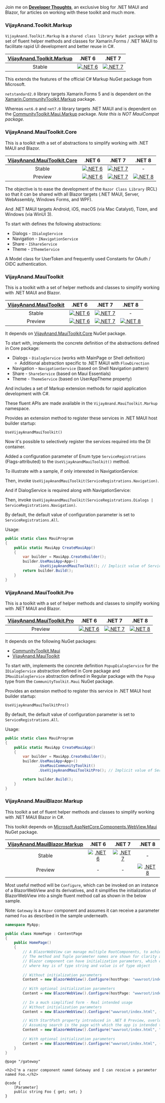 Join me on [**Developer Thoughts**](https://egvijayanand.in/), an exclusive blog for .NET MAUI and Blazor, for articles on working with these toolkit and much more.

### VijayAnand.Toolkit.Markup

`VijayAnand.Toolkit.Markup` is a `shared class library NuGet package` with a set of fluent helper methods and classes for Xamarin.Forms / .NET MAUI to facilitate rapid UI development and better reuse in C#.

<!-- [![VijayAnand.Toolkit.Markup - NuGet Package](https://badgen.net/nuget/v/VijayAnand.Toolkit.Markup/)](https://www.nuget.org/packages/VijayAnand.Toolkit.Markup/) -->

|[VijayAnand.Toolkit.Markup](https://www.nuget.org/packages/VijayAnand.Toolkit.Markup/)|.NET 6|.NET 7|
|:---:|:---:|:---:|
|Stable|[![.NET 6](https://badgen.net/badge/nuget/v1.0.2/blue?icon=nuget)](https://www.nuget.org/packages/VijayAnand.Toolkit.Markup/1.0.2)|[![.NET 7](https://badgen.net/nuget/v/VijayAnand.Toolkit.Markup/?icon=nuget)](https://www.nuget.org/packages/VijayAnand.Toolkit.Markup/)|

This extends the features of the official C# Markup NuGet package from Microsoft.

`netstandard2.0` library targets Xamarin.Forms 5 and is dependent on the [Xamarin.CommunityToolkit.Markup](https://www.nuget.org/packages/Xamarin.CommunityToolkit.Markup/) package.

Whereas `net6.0` and `net7.0` library targets .NET MAUI and is dependent on the [CommunityToolkit.Maui.Markup](https://www.nuget.org/packages/CommunityToolkit.Maui.Markup/) package. *Note this is NOT MauiCompat package.*

### VijayAnand.MauiToolkit.Core

This is a toolkit with a set of abstractions to simplify working with .NET MAUI and Blazor.

|[VijayAnand.MauiToolkit.Core](https://www.nuget.org/packages/VijayAnand.MauiToolkit.Core/)|.NET 6|.NET 7|.NET 8|
|:---:|:---:|:---:|:---:|
|Stable|[![.NET 6](https://badgen.net/badge/nuget/v1.0.3/blue?icon=nuget)](https://www.nuget.org/packages/VijayAnand.MauiToolkit.Core/1.0.3)|[![.NET 7](https://badgen.net/nuget/v/VijayAnand.MauiToolkit.Core/?icon=nuget)](https://www.nuget.org/packages/VijayAnand.MauiToolkit.Core/)|-|
|Preview|[![.NET 6](https://badgen.net/badge/nuget/v1.1.0-preview.6/blue?icon=nuget)](https://www.nuget.org/packages/VijayAnand.MauiToolkit.Core/1.1.0-preview.6)|[![.NET 7](https://badgen.net/badge/nuget/v2.1.0-preview.6/blue?icon=nuget)](https://www.nuget.org/packages/VijayAnand.MauiToolkit.Core/2.1.0-preview.6)|[![.NET 8](https://badgen.net/nuget/v/VijayAnand.MauiToolkit.Core/latest?icon=nuget)](https://www.nuget.org/packages/VijayAnand.MauiToolkit.Core/absoluteLatest)|

The objective is to ease the development of the `Razor Class Library` (RCL) so that it can be shared with all Blazor targets (.NET MAUI, Server, WebAssembly, Windows Forms, and WPF).

And .NET MAUI targets Android, iOS, macOS (via Mac Catalyst), Tizen, and Windows (via WinUI 3).

To start with defines the following abstractions:

* Dialogs - `IDialogService`
* Navigation - `INavigationService`
* Share - `IShareService`
* Theme - `IThemeService`

A Model class for UserToken and frequently used Constants for OAuth / OIDC authentication.

### VijayAnand.MauiToolkit

This is a toolkit with a set of helper methods and classes to simplify working with .NET MAUI and Blazor.

|[VijayAnand.MauiToolkit](https://www.nuget.org/packages/VijayAnand.MauiToolkit/)|.NET 6|.NET 7|.NET 8|
|:---:|:---:|:---:|:---:|
|Stable|[![.NET 6](https://badgen.net/badge/nuget/v1.0.3/blue?icon=nuget)](https://www.nuget.org/packages/VijayAnand.MauiToolkit/1.0.3)|[![.NET 7](https://badgen.net/nuget/v/VijayAnand.MauiToolkit/?icon=nuget)](https://www.nuget.org/packages/VijayAnand.MauiToolkit/)|-|
|Preview|[![.NET 6](https://badgen.net/badge/nuget/v1.1.0-preview.6/blue?icon=nuget)](https://www.nuget.org/packages/VijayAnand.MauiToolkit/1.1.0-preview.6)|[![.NET 7](https://badgen.net/badge/nuget/v2.1.0-preview.6/blue?icon=nuget)](https://www.nuget.org/packages/VijayAnand.MauiToolkit/2.1.0-preview.6)|[![.NET 8](https://badgen.net/nuget/v/VijayAnand.MauiToolkit/latest?icon=nuget)](https://www.nuget.org/packages/VijayAnand.MauiToolkit/absoluteLatest)|

It depends on [VijayAnand.MauiToolkit.Core](https://www.nuget.org/packages/VijayAnand.MauiToolkit.Core/) NuGet package.

To start with, implements the concrete definition of the abstractions defined in Core package:

* Dialogs - `DialogService` (works with MainPage or Shell definition)
  - Additional abstraction specific to .NET MAUI with `FlowDirection`
* Navigation - `NavigationService` (based on Shell Navigation pattern)
* Share - `ShareService` (based on Maui Essentials)
* Theme - `ThemeService` (based on UserAppTheme property)

And includes a set of Markup extension methods for rapid application development with C#.

These fluent APIs are made available in the `VijayAnand.MauiToolkit.Markup` namespace.

Provides an extension method to register these services in .NET MAUI host builder startup:

`UseVijayAnandMauiToolkit()`

Now it's possible to selectively register the services required into the DI container.

Added a configuration parameter of Enum type `ServiceRegistrations` (Flags-attributed) to the `UseVijayAnandMauiToolkit()` method.

To illustrate with a sample, if only interested in NavigationService:

Then, invoke `UseVijayAnandMauiToolkit(ServiceRegistrations.Navigation)`.

And if DialogService is required along with NavigationService:

Then, invoke `UseVijayAnandMauiToolkit(ServiceRegistrations.Dialogs | ServiceRegistrations.Navigation)`.

By default, the default value of configuration parameter is set to `ServiceRegistrations.All`.

Usage:

```cs
public static class MauiProgram
{
    public static MauiApp CreateMauiApp()
    {
        var builder = MauiApp.CreateBuilder();
        builder.UseMauiApp<App>()
               .UseVijayAnandMauiToolkit(); // Implicit value of ServiceRegistrations.All passed as configuration parameter
        return builder.Build();
    }
}
```
### VijayAnand.MauiToolkit.Pro

This is a toolkit with a set of helper methods and classes to simplify working with .NET MAUI and Blazor.

|[VijayAnand.MauiToolkit.Pro](https://www.nuget.org/packages/VijayAnand.MauiToolkit.Pro/)|.NET 6|.NET 7|.NET 8|
|:---:|:---:|:---:|:---:|
|Preview|[![.NET 6](https://badgen.net/badge/nuget/v1.1.0-preview.6/blue?icon=nuget)](https://www.nuget.org/packages/VijayAnand.MauiToolkit.Pro/1.1.0-preview.6)|[![.NET 7](https://badgen.net/badge/nuget/v2.1.0-preview.6/blue?icon=nuget)](https://www.nuget.org/packages/VijayAnand.MauiToolkit.Pro/2.1.0-preview.6)|[![.NET 8](https://badgen.net/nuget/v/VijayAnand.MauiToolkit.Pro/latest?icon=nuget)](https://www.nuget.org/packages/VijayAnand.MauiToolkit.Pro/absoluteLatest)|

It depends on the following NuGet packages:

* [CommunityToolkit.Maui](https://www.nuget.org/packages/CommunityToolkit.Maui/)
* [VijayAnand.MauiToolkit](https://www.nuget.org/packages/VijayAnand.MauiToolkit/)

To start with, implements the concrete definition `PopupDialogService` for the `IDialogService` abstraction defined in Core package and `IMauiDialogService` abstraction defined in Regular package with the `Popup` type from the `CommunityToolkit.Maui` NuGet package.

Provides an extension method to register this service in .NET MAUI host builder startup:

`UseVijayAnandMauiToolkitPro()`

By default, the default value of configuration parameter is set to `ServiceRegistrations.All`.

Usage:

```cs
public static class MauiProgram
{
    public static MauiApp CreateMauiApp()
    {
        var builder = MauiApp.CreateBuilder();
        builder.UseMauiApp<App>()
               .UseMauiCommunityToolkit()
               .UseVijayAnandMauiToolkitPro(); // Implicit value of ServiceRegistrations.All passed as configuration parameter

        return builder.Build();
    }
}
```

### VijayAnand.MauiBlazor.Markup

This toolkit a set of fluent helper methods and classes to simplify working with .NET MAUI Blazor in C#.

This toolkit depends on [Microsoft.AspNetCore.Components.WebView.Maui](https://www.nuget.org/packages/Microsoft.AspNetCore.Components.WebView.Maui) NuGet package.

|[VijayAnand.MauiBlazor.Markup](https://www.nuget.org/packages/VijayAnand.MauiBlazor.Markup/)|.NET 6|.NET 7|.NET 8|
|:---:|:---:|:---:|:---:|
|Stable|[![.NET 6](https://badgen.net/badge/nuget/v1.0.12/blue?icon=nuget)](https://www.nuget.org/packages/VijayAnand.MauiBlazor.Markup/1.0.12)|[![.NET 7](https://badgen.net/nuget/v/VijayAnand.MauiBlazor.Markup/?icon=nuget)](https://www.nuget.org/packages/VijayAnand.MauiBlazor.Markup/)| - |
|Preview| - | - |[![.NET 8](https://badgen.net/nuget/v/VijayAnand.MauiBlazor.Markup/latest?icon=nuget)](https://www.nuget.org/packages/VijayAnand.MauiBlazor.Markup/absoluteLatest)|

Most useful method will be `Configure`, which can be invoked on an instance of a BlazorWebView and its derivatives, and it simplifies the initialization of BlazorWebView into a single fluent method call as shown in the below sample.

Note: `Gateway` is a `Razor` component and assumes it can receive a parameter named `Foo` as described in the sample underneath.

```cs
namespace MyApp;

public class HomePage : ContentPage
{
    public HomePage()
    {
        // A BlazorWebView can manage multiple RootComponents, to achieve this, define another Tuple with values of that component        
        // The method and Tuple parameter names are shown for clarity and it's optional
        // Blazor component can have initialization parameters, which can be supplied thro parameters, a dictionary of keyValues 
        // where key is of type string and value is of type object
        
        // Without initialization parameters
        Content = new BlazorWebView().Configure(hostPage: "wwwroot/index.html", (selector: "#app", componentType: typeof(Gateway), parameters: null));
        
        // With optional initialization parameters
        Content = new BlazorWebView().Configure(hostPage: "wwwroot/index.html", (selector: "#app", componentType: typeof(Gateway), parameters: new Dictionary<string, object?> { [nameof(Gateway.Foo)] = "Bar" }));
        
        // In a much simplified form - Real intended usage        
        // Without initialization parameters
        Content = new BlazorWebView().Configure("wwwroot/index.html", ("#app", typeof(Gateway), null));

        // With StartPath property introduced in .NET 8 Preview, overloaded Configure method
        // Assuming search is the page with which the app is intended to start
        Content = new BlazorWebView().Configure("wwwroot/index.html", "/search", ("#app", typeof(Gateway), null));
        
        // With optional initialization parameters
        Content = new BlazorWebView().Configure("wwwroot/index.html", ("#app", typeof(Gateway), new Dictionary<string, object?> { [nameof(Gateway.Foo)] = "Bar" }));
    }
}
```
```razor
@page "/gateway"

<h2>I'm a razor component named Gateway and I can receive a parameter named Foo.</h2>

@code {
    [Parameter]
    public string Foo { get; set; }
}
```
<!--
```CS
// For brevity, only the necessary code is made available. This can be nested anywhere a View can be defined
// The method and Tuple parameter names are shown for clarity and it's optional
// A BlazorWebView can manage multiple RootComponents, to achieve this, define another Tuple with values of that component
// Blazor component can have initialization parameters, which can be supplied thro parameters, a dictionary of keyValues 
// where key is of type string and value is of type object
new BlazorWebView().Configure(hostPage: "wwwroot/index.html", (selector: "#app", componentType: typeof(Gateway), parameters: null))
// Another example with component initialization parameters
new BlazorWebView().Configure(hostPage: "wwwroot/index.html", (selector: "#app", componentType: typeof(Gateway), parameters: new Dictionary<string, object?> { ["Foo"] = "Bar" }))
```
-->
